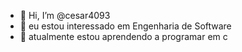 - 👋 Hi, I’m @cesar4093
- 👀 eu estou interessado em Engenharia de Software
- 🌱 atualmente estou aprendendo a programar em c
